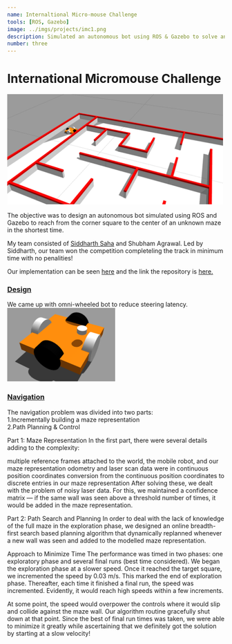 ```yaml
---
name: Internaltional Micro-mouse Challenge
tools: [ROS, Gazebo]
image: ../imgs/projects/imc1.png
description: Simulated an autonomous bot using ROS & Gazebo to solve an unknown maze in the shortest time
number: three
---
```

# International Micromouse Challenge
<img src="../imgs/projects/imc1.png" alt="drawing" width="500"/>

The objective was to design an autonomous bot simulated using ROS and Gazebo to reach from the corner square to the center of an unknown maze in the shortest time.

My team consisted of <a href="https://trunc8.github.io/">Siddharth Saha</a> and Shubham Agrawal. Led by Siddharth, our team won the competition completeling the track in minimum time with no penalities!

Our implementation can be seen <a href="https://www.youtube.com/watch?v=PcbNQ-tVwQw">here</a> and the link the repository is <a href="https://github.com/trunc8/international-micromouse-techfest2020">here.</a>

### <u>Design</u>
We came up with omni-wheeled bot to reduce steering latency.
<img src="../imgs/projects/imc2.png" alt="drawing" width="250"/>


### <u>Navigation</u>
The navigation problem was divided into two parts:<br>
1.Incrementally building a maze representation<br>
2.Path Planning & Control<br>

Part 1: Maze Representation
In the first part, there were several details adding to the complexity:

multiple reference frames attached to the world, the mobile robot, and our maze representation
odometry and laser scan data were in continuous position coordinates
conversion from the continuous position coordinates to discrete entries in our maze representation
After solving these, we dealt with the problem of noisy laser data. For this, we maintained a confidence matrix — if the same wall was seen above a threshold number of times, it would be added in the maze representation.

Part 2: Path Search and Planning
In order to deal with the lack of knowledge of the full maze in the exploration phase, we designed an online breadth-first search based planning algorithm that dynamically replanned whenever a new wall was seen and added to the modelled maze representation.

Approach to Minimize Time
The performance was timed in two phases: one exploratory phase and several final runs (best time considered). We began the exploration phase at a slower speed. Once it reached the target square, we incremented the speed by 0.03 m/s. This marked the end of exploration phase. Thereafter, each time it finished a final run, the speed was incremented. Evidently, it would reach high speeds within a few increments.

At some point, the speed would overpower the controls where it would slip and collide against the maze wall. Our algorithm routine gracefully shut down at that point. Since the best of final run times was taken, we were able to minimize it greatly while ascertaining that we definitely got the solution by starting at a slow velocity!



